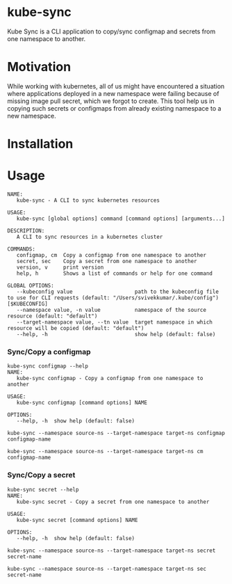 # kube-sync
Kube Sync is a CLI application to copy/sync configmap and secrets from one namespace to another.

# Motivation

While working with kubernetes, all of us might have encountered a situation where applications deployed in a new namespace were failing because of missing image pull secret, which we forgot to create. This tool help us in copying such secrets or configmaps from already existing namespace to a new namespace.

# Installation


# Usage

```
NAME:
   kube-sync - A CLI to sync kubernetes resources

USAGE:
   kube-sync [global options] command [command options] [arguments...]

DESCRIPTION:
   A CLI to sync resources in a kubernetes cluster

COMMANDS:
   configmap, cm  Copy a configmap from one namespace to another
   secret, sec    Copy a secret from one namespace to another
   version, v     print version
   help, h        Shows a list of commands or help for one command

GLOBAL OPTIONS:
   --kubeconfig value                    path to the kubeconfig file to use for CLI requests (default: "/Users/svivekkumar/.kube/config") [$KUBECONFIG]
   --namespace value, -n value           namespace of the source resource (default: "default")
   --target-namespace value, --tn value  target namespace in which resource will be copied (default: "default")
   --help, -h                            show help (default: false)
```

### Sync/Copy a configmap

```
kube-sync configmap --help
NAME:
   kube-sync configmap - Copy a configmap from one namespace to another

USAGE:
   kube-sync configmap [command options] NAME

OPTIONS:
   --help, -h  show help (default: false)
```

```
kube-sync --namespace source-ns --target-namespace target-ns configmap configmap-name

kube-sync --namespace source-ns --target-namespace target-ns cm configmap-name
```

### Sync/Copy a secret
```
kube-sync secret --help
NAME:
   kube-sync secret - Copy a secret from one namespace to another

USAGE:
   kube-sync secret [command options] NAME

OPTIONS:
   --help, -h  show help (default: false)
```

```
kube-sync --namespace source-ns --target-namespace target-ns secret secret-name

kube-sync --namespace source-ns --target-namespace target-ns sec secret-name
```